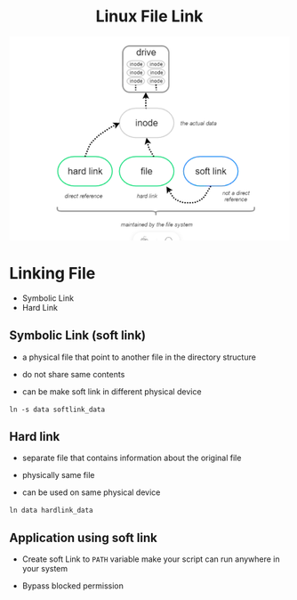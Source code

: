 
<h1 align="center">Linux File Link</h1>

![Linux_Linx](../photo/link.png)



# Linking File

- Symbolic Link
- Hard Link


## Symbolic Link (soft link)

- a physical file that point to another file in the directory structure

- do not share same contents
- can be make soft link in different physical device

`ln -s data softlink_data`


## Hard link 

- separate file that contains information about the original file 

- physically same file

- can be used on same physical device

`ln data hardlink_data`


## Application using soft link 

- Create soft Link to `PATH` variable make your script can run anywhere in your system


- Bypass blocked permission